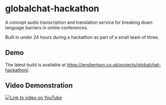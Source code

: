 # globalchat-hackathon
A concept audio transcription and translation service for breaking down language barriers in online conferences.

Built in under 24 hours during a hackathon as part of a small team of three.

## Demo
The latest build is available at https://jerobertson.co.uk/projects/globalchat-hackathon/.

## Video Demonstration
[![Link to video on YouTube](https://img.youtube.com/vi/hap4Ye2uxBc/0.jpg)](https://www.youtube.com/watch?v=hap4Ye2uxBc)